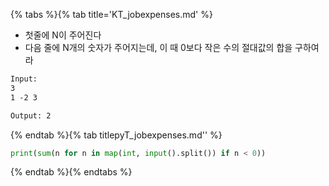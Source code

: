 {% tabs %}{% tab title='KT_jobexpenses.md' %}

* 첫줄에 N이 주어진다
* 다음 줄에 N개의 숫자가 주어지는데, 이 때 0보다 작은 수의 절대값의 합을 구하여라

```txt
Input:
3
1 -2 3

Output: 2
```

{% endtab %}{% tab titlepyT_jobexpenses.md'' %}

```py
print(sum(n for n in map(int, input().split()) if n < 0))
```

{% endtab %}{% endtabs %}
